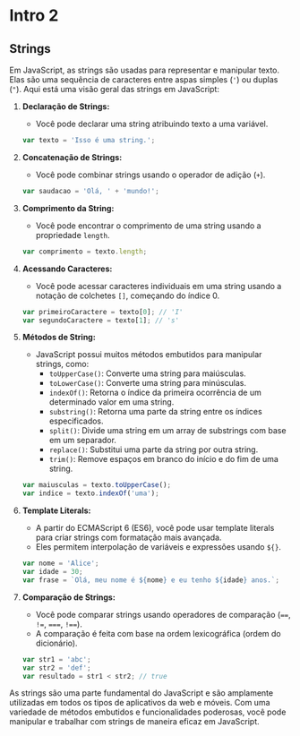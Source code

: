 # Intro 2

## Strings

Em JavaScript, as strings são usadas para representar e manipular texto. Elas são uma sequência de caracteres entre aspas simples (`'`) ou duplas (`"`). Aqui está uma visão geral das strings em JavaScript:

1. **Declaração de Strings:**
   - Você pode declarar uma string atribuindo texto a uma variável.
   ```javascript
   var texto = 'Isso é uma string.';
   ```

2. **Concatenação de Strings:**
   - Você pode combinar strings usando o operador de adição (`+`).
   ```javascript
   var saudacao = 'Olá, ' + 'mundo!';
   ```

3. **Comprimento da String:**
   - Você pode encontrar o comprimento de uma string usando a propriedade `length`.
   ```javascript
   var comprimento = texto.length;
   ```

4. **Acessando Caracteres:**
   - Você pode acessar caracteres individuais em uma string usando a notação de colchetes `[]`, começando do índice 0.
   ```javascript
   var primeiroCaractere = texto[0]; // 'I'
   var segundoCaractere = texto[1]; // 's'
   ```

5. **Métodos de String:**
   - JavaScript possui muitos métodos embutidos para manipular strings, como:
     - `toUpperCase()`: Converte uma string para maiúsculas.
     - `toLowerCase()`: Converte uma string para minúsculas.
     - `indexOf()`: Retorna o índice da primeira ocorrência de um determinado valor em uma string.
     - `substring()`: Retorna uma parte da string entre os índices especificados.
     - `split()`: Divide uma string em um array de substrings com base em um separador.
     - `replace()`: Substitui uma parte da string por outra string.
     - `trim()`: Remove espaços em branco do início e do fim de uma string.
   ```javascript
   var maiusculas = texto.toUpperCase();
   var indice = texto.indexOf('uma');
   ```

6. **Template Literals:**
   - A partir do ECMAScript 6 (ES6), você pode usar template literals para criar strings com formatação mais avançada.
   - Eles permitem interpolação de variáveis e expressões usando `${}`.
   ```javascript
   var nome = 'Alice';
   var idade = 30;
   var frase = `Olá, meu nome é ${nome} e eu tenho ${idade} anos.`;
   ```

7. **Comparação de Strings:**
   - Você pode comparar strings usando operadores de comparação (`==`, `!=`, `===`, `!==`).
   - A comparação é feita com base na ordem lexicográfica (ordem do dicionário).
   ```javascript
   var str1 = 'abc';
   var str2 = 'def';
   var resultado = str1 < str2; // true
   ```

As strings são uma parte fundamental do JavaScript e são amplamente utilizadas em todos os tipos de aplicativos da web e móveis. Com uma variedade de métodos embutidos e funcionalidades poderosas, você pode manipular e trabalhar com strings de maneira eficaz em JavaScript.
